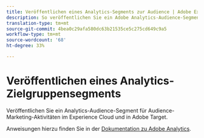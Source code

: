 ```yaml
---
title: Veröffentlichen eines Analytics-Segments zur Audience | Adobe Experience Cloud
description: So veröffentlichen Sie ein Adobe Analytics-Audience-Segment für Audience-Marketing-Aktivitäten im Experience Cloud und in Adobe Target.
translation-type: tm+mt
source-git-commit: 4bea0c29afa580dc63b21535ce5c275cd649c9a5
workflow-type: tm+mt
source-wordcount: '68'
ht-degree: 33%

---
```



# Veröffentlichen eines Analytics-Zielgruppensegments

Veröffentlichen Sie ein Analytics-Audience-Segment für Audience-Marketing-Aktivitäten im Experience Cloud und in Adobe Target.

Anweisungen hierzu finden Sie in der [Dokumentation zu Adobe Analytics](https://docs.adobe.com/content/help/de-DE/analytics/components/segmentation/segmentation-workflow/seg-publish.html).
